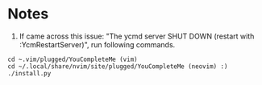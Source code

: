 # Notes

1. If came across this issue: "The ycmd server SHUT DOWN (restart with :YcmRestartServer)", run following commands.
```console
cd ~.vim/plugged/YouCompleteMe (vim)
cd ~/.local/share/nvim/site/plugged/YouCompleteMe (neovim) :)
./install.py
```
